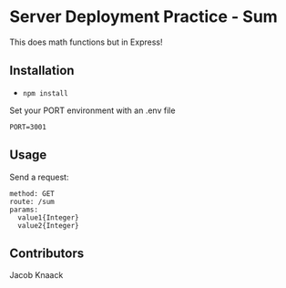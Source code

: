 # Server Deployment Practice - Sum

This does math functions but in Express!

## Installation

* `npm install`

Set your PORT environment with an .env file

```text
PORT=3001
```

## Usage

Send a request:

```text
method: GET
route: /sum
params:
  value1{Integer}
  value2{Integer}
```

## Contributors

Jacob Knaack